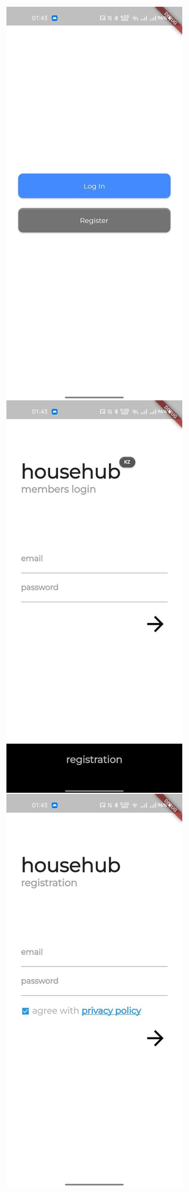 ![Screenshot#1](screen1.jpg "Welcome Page")
![Screenshot#2](screen2.jpg "Login Page")
![Screenshot#3](screen3.jpg "Registration Page")